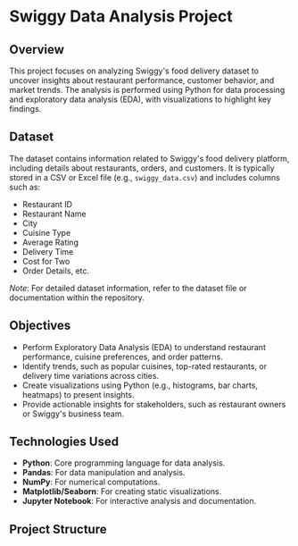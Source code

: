 # Swiggy Data Analysis Project

## Overview
This project focuses on analyzing Swiggy's food delivery dataset to uncover insights about restaurant performance, customer behavior, and market trends. The analysis is performed using Python for data processing and exploratory data analysis (EDA), with visualizations to highlight key findings.

## Dataset
The dataset contains information related to Swiggy's food delivery platform, including details about restaurants, orders, and customers. It is typically stored in a CSV or Excel file (e.g., `swiggy_data.csv`) and includes columns such as:
- Restaurant ID
- Restaurant Name
- City
- Cuisine Type
- Average Rating
- Delivery Time
- Cost for Two
- Order Details, etc.

*Note*: For detailed dataset information, refer to the dataset file or documentation within the repository.

## Objectives
- Perform Exploratory Data Analysis (EDA) to understand restaurant performance, cuisine preferences, and order patterns.
- Identify trends, such as popular cuisines, top-rated restaurants, or delivery time variations across cities.
- Create visualizations using Python (e.g., histograms, bar charts, heatmaps) to present insights.
- Provide actionable insights for stakeholders, such as restaurant owners or Swiggy's business team.

## Technologies Used
- **Python**: Core programming language for data analysis.
- **Pandas**: For data manipulation and analysis.
- **NumPy**: For numerical computations.
- **Matplotlib/Seaborn**: For creating static visualizations.
- **Jupyter Notebook**: For interactive analysis and documentation.

## Project Structure


